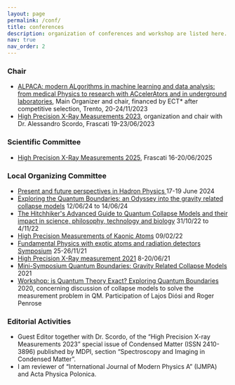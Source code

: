 ```yaml
---
layout: page
permalink: /conf/
title: conferences
description: organization of conferences and workshop are listed here.
nav: true
nav_order: 2
---
```



### Chair

- [ALPACA: modern ALgorithms in machine learning and data analysis: from medical Physics to research with ACcelerAtors and in underground laboratories](https://www.ectstar.eu/workshops/alpaca-modern-algorithms-in-machine-learning-and-data-analysis-from-medical-physics-to-research-with-accelerators-and-in-underground-laboratories/), Main Organizer and chair, financed by ECT* after competitive selection, Trento, 20-24/11/2023
- [High Precision X-Ray Measurements 2023](https://hpxm2023.github.io), organization and chair with Dr. Alessandro Scordo, Frascati 19-23/06/2023 

### Scientific Committee
- [High Precision X-Ray Measurements 2025](https://hpxm2025.github.io), Frascati 16-20/06/2025 

### Local Organizing Committee

- [Present and future perspectives in Hadron Physics ](https://agenda.infn.it/event/38467/overview) 17-19 June 2024
- [Exploring the Quantum Boundaries: an Odyssey into the gravity related collapse models](https://agenda.infn.it/event/40188/) 12/06/24 to 14/06/24
- [The Hitchhiker's Advanced Guide to Quantum Collapse Models and their impact in science, philosophy, technology and biology](https://agenda.infn.it/event/32081) 31/10/22 to 4/11/22 
- [High Precision Measurements of Kaonic Atoms](https://agenda.infn.it/event/29975/) 09/02/22 
- [Fundamental Physics with exotic atoms and radiation detectors Symposium](https://agenda.infn.it/event/28836/registrations/2816/) 25-26/11/21 
- [High Precision X-Ray measurement 2021](https://agenda.infn.it/event/22007/) 8-20/06/21 
- [Mini-Symposium Quantum Boundaries: Gravity Related Collapse Models](https://agenda.infn.it/event/29204/) 2021 
- [Workshop: is Quantum Theory Exact? Exploring Quantum Boundaries](https://agenda.infn.it/event/24187/) 2020, concerning discussion of collapse models to solve the measurement problem in QM. Participation of Lajos Diósi and Roger Penrose 
 

### Editorial Activities

- Guest Editor together with Dr. Scordo, of the “High Precision X-ray Measurements 2023” special issue of Condensed Matter (ISSN 2410-3896) published by MDPI, section “Spectroscopy and Imaging in Condensed Matter”.
- I am reviewer of “International Journal of Modern Physics A” (IJMPA) and Acta Physica Polonica. 
